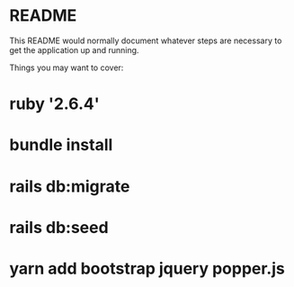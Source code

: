 # README

This README would normally document whatever steps are necessary to get the
application up and running.

Things you may want to cover:

#   ruby '2.6.4'
#   bundle install
#   rails db:migrate
#   rails db:seed
#   yarn add bootstrap jquery popper.js
